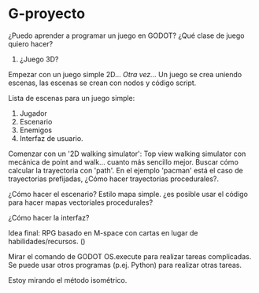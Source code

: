 # G-proyecto
¿Puedo aprender a programar un juego en GODOT?
¿Qué clase de juego quiero hacer?
1. ¿Juego 3D?

Empezar con un juego simple 2D...
_Otra vez..._
Un juego se crea uniendo escenas, las escenas se crean con nodos y código script.

Lista de escenas para un juego simple:
1. Jugador
2. Escenario
3. Enemigos
4. Interfaz de usuario.

Comenzar con un '2D walking simulator': Top view walking simulator con mecánica de point and walk... cuanto más sencillo mejor.
Buscar cómo calcular la trayectoria con 'path'. En el ejemplo 'pacman' está el caso de trayectorias prefijadas, ¿Cómo hacer trayectorias procedurales?.

¿Cómo hacer el escenario? Estilo mapa simple. ¿es posible usar el código para hacer mapas vectoriales procedurales?

¿Cómo hacer la interfaz?

Idea final: RPG basado en M-space con cartas en lugar de habilidades/recursos. ()

Mirar el comando de GODOT OS.execute para realizar tareas complicadas. Se puede usar otros programas (p.ej. Python) para realizar otras tareas.

Estoy mirando el método isométrico.

